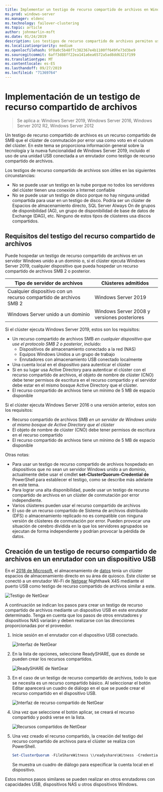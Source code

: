 ```yaml
---
title: Implementar un testigo de recurso compartido de archivos en Windows Server 2019
ms.prod: windows-server
ms.manager: eldenc
ms.technology: failover-clustering
ms.topic: article
author: johnmarlin-msft
ms.date: 01/24/2019
description: Los testigos de recurso compartido de archivos permiten usar un recurso compartido de archivos para votar en el cuórum del clúster. En este tema se describen testigos de recurso compartido de archivos y la nueva funcionalidad, incluido el uso de una unidad USB conectada a un enrutador como testigo de recurso compartido de archivos.
ms.localizationpriority: medium
ms.openlocfilehash: 9f0a0c5b48f7c382367e4b1100ff649fe73d3be9
ms.sourcegitcommit: 6aff3d88ff22ea141a6ea6572a5ad8dd6321f199
ms.translationtype: MT
ms.contentlocale: es-ES
ms.lasthandoff: 09/27/2019
ms.locfileid: "71369764"
---
```

# <a name="deploy-a-file-share-witness"></a>Implementación de un testigo de recurso compartido de archivos

> Se aplica a: Windows Server 2019, Windows Server 2016, Windows Server 2012 R2, Windows Server 2012

Un testigo de recurso compartido de archivos es un recurso compartido de SMB que el clúster de conmutación por error usa como voto en el cuórum del clúster. En este tema se proporciona información general sobre la tecnología y la nueva funcionalidad de Windows Server 2019, incluido el uso de una unidad USB conectada a un enrutador como testigo de recurso compartido de archivos.

Los testigos de recurso compartido de archivos son útiles en las siguientes circunstancias:  

- No se puede usar un testigo en la nube porque no todos los servidores del clúster tienen una conexión a Internet confiable
- No se puede usar un testigo de disco porque no hay ninguna unidad compartida para usar en un testigo de disco. Podría ser un clúster de Espacios de almacenamiento directo, SQL Server Always On de grupos de disponibilidad (AG), un grupo de disponibilidad de base de datos de Exchange (DAG), etc.  Ninguno de estos tipos de clústeres usa discos compartidos.

## <a name="file-share-witness-requirements"></a>Requisitos del testigo del recurso compartido de archivos

Puede hospedar un testigo de recurso compartido de archivos en un servidor Windows unido a un dominio o, si el clúster ejecuta Windows Server 2019, cualquier dispositivo que pueda hospedar un recurso compartido de archivos SMB 2 o posterior.

|Tipo de servidor de archivos                 | Clústeres admitidos |
|---------------------------------|--------------------|
|Cualquier dispositivo con un recurso compartido de archivos SMB 2 | Windows Server 2019|
|Windows Server unido a un dominio     | Windows Server 2008 y versiones posteriores|

Si el clúster ejecuta Windows Server 2019, estos son los requisitos:

- Un recurso compartido de archivos SMB *en cualquier dispositivo que use el protocolo SMB 2 o posterior*, incluido:
    - Dispositivos de almacenamiento conectado a la red (NAS)
    - Equipos Windows Unidos a un grupo de trabajo
    - Enrutadores con almacenamiento USB conectado localmente
- Una cuenta local en el dispositivo para autenticar el clúster
- Si en su lugar usa Active Directory para autenticar el clúster con el recurso compartido de archivos, el objeto de nombre de clúster (CNO) debe tener permisos de escritura en el recurso compartido y el servidor debe estar en el mismo bosque Active Directory que el clúster.
- El recurso compartido de archivos tiene un mínimo de 5 MB de espacio disponible

Si el clúster ejecuta Windows Server 2016 o una versión anterior, estos son los requisitos:

- Recurso compartido de archivos SMB *en un servidor de Windows unido al mismo bosque de Active Directory que el clúster*
- El objeto de nombre de clúster (CNO) debe tener permisos de escritura en el recurso compartido
- El recurso compartido de archivos tiene un mínimo de 5 MB de espacio disponible

Otras notas:
- Para usar un testigo de recurso compartido de archivos hospedado en dispositivos que no sean un servidor Windows unido a un dominio, actualmente debe usar el cmdlet **set-ClusterQuorum-Credential de** PowerShell para establecer el testigo, como se describe más adelante en este tema.
- Para lograr una alta disponibilidad, puede usar un testigo de recurso compartido de archivos en un clúster de conmutación por error independiente.
- Varios clústeres pueden usar el recurso compartido de archivos
- El uso de un recurso compartido de Sistema de archivos distribuido (DFS) o almacenamiento replicado no es compatible con ninguna versión de clústeres de conmutación por error.  Pueden provocar una situación de cerebro dividida en la que los servidores agrupados se ejecutan de forma independiente y podrían provocar la pérdida de datos.

## <a name="creating-a-file-share-witness-on-a-router-with-a-usb-device"></a>Creación de un testigo de recurso compartido de archivos en un enrutador con un dispositivo USB

En el [2018 de Microsoft](https://azure.microsoft.com/ignite/), el almacenamiento de [datos](http://www.dataonstorage.com/) tenía un clúster espacios de almacenamiento directo en su área de quiosco.  Este clúster se conectó a un enrutador Wi-Fi de [Netgear](https://www.netgear.com) Nighthawk X4S mediante el puerto USB como testigo de recurso compartido de archivos similar a este.

![Testigo de NetGear](media/File-Share-Witness/FSW1.png)

A continuación se indican los pasos para crear un testigo de recurso compartido de archivos mediante un dispositivo USB en este enrutador determinado.  Tenga en cuenta que los pasos de otros enrutadores y dispositivos NAS variarán y deben realizarse con las direcciones proporcionadas por el proveedor.


1. Inicie sesión en el enrutador con el dispositivo USB conectado.

   ![Interfaz de NetGear](media/File-Share-Witness/FSW2.png)

2. En la lista de opciones, seleccione ReadySHARE, que es donde se pueden crear los recursos compartidos.

   ![ReadySHARE de NetGear](media/File-Share-Witness/FSW3.png)

3. En el caso de un testigo de recurso compartido de archivos, todo lo que se necesita es un recurso compartido básico.  Al seleccionar el botón Editar aparecerá un cuadro de diálogo en el que se puede crear el recurso compartido en el dispositivo USB.

   ![Interfaz de recurso compartido de NetGear](media/File-Share-Witness/FSW4.png)

4. Una vez que seleccione el botón aplicar, se creará el recurso compartido y podrá verse en la lista.

   ![Recursos compartidos de NetGear](media/File-Share-Witness/FSW5.png)

5. Una vez creado el recurso compartido, la creación del testigo del recurso compartido de archivos para el clúster se realiza con PowerShell.

   ```PowerShell
   Set-ClusterQuorum -FileShareWitness \\readyshare\Witness -Credential (Get-Credential)
   ```

   Se muestra un cuadro de diálogo para especificar la cuenta local en el dispositivo.

Estos mismos pasos similares se pueden realizar en otros enrutadores con capacidades USB, dispositivos NAS u otros dispositivos Windows.
